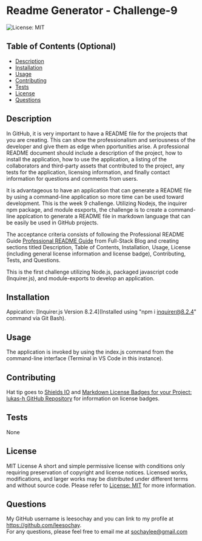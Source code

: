 # Readme Generator - Challenge-9

 ![License: MIT](https://img.shields.io/badge/License-MIT-yellow.svg)

## Table of Contents (Optional)
  - [Description](#description)
  - [Installation](#installation)
  - [Usage](#usage)
  - [Contributing](#contributing)
  - [Tests](#tests)
  - [License](#license)
  - [Questions](#questions)

## Description
In GitHub, it is very important to have a README file for the projects that you are creating.  This can show the professionalism and seriousness of the developer and give them as edge when  pportunities arise. A professional README document should include a description of the project, how to install the application, how to use the application, a listing of the collaborators and third-party assets that contributed to the project, any tests for the application, licensing information, and finally contact information for questions and comments from users.

It is advantageous to have an application that can generate a README file by using a command-line application so more time can be used toward development. This is the week 9 challenge.
Utilizing Nodejs, the inquirer npm package, and module esxports, the challenge is to create a command-line applcation to generate a README file in markdown language that can be easily be used in GitHub projects.

The acceptance criteria consists of following the Professional README Guide [Professional README Guide](https://coding-boot-camp.github.io/full-stack/github/professional-readme-guide) from  Full-Stack Blog and creating sections titled Description, Table of Contents, Installation, Usage, License (including general license information and license badge), Contributing, Tests, and Questions.

This is the first challenge utilizing Node.js, packaged javascript code (Inquirer.js), and module-exports to develop an application.

## Installation
Appication: [Inquirer.js Version 8.2.4](Installed using "npm i inquirer@8.2.4" command via Git Bash).

## Usage
The application is invoked by using the index.js command from the command-line interface (Terminal in VS Code in this instance).

## Contributing
Hat tip goes to [Shields IO](https://shields.io/category/license) and [Markdown License Badges for your Project: lukas-h GitHub Repository](https://gist.github.com/lukas-h/2a5d00690736b4c3a7ba) for information on license badges.

## Tests
None

## License
MIT License
A short and simple permissive license with conditions only requiring preservation of copyright and license notices. Licensed works, modifications, and larger works may be distributed under different terms and without source code. Please refer to [License: MIT](https://choosealicense.com/licenses/mit/) for more information.

## Questions
My GitHub username is leesochay and you can link to my profile at https://github.com/leesochay.  
For any questions, please feel free to email me at sochaylee@gmail.com
